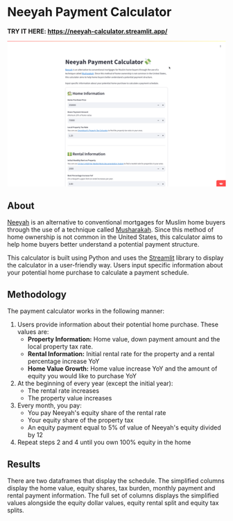 # Neeyah Payment Calculator
**TRY IT HERE: https://neeyah-calculator.streamlit.app/**

![](./screen_recording.gif)

## About
[Neeyah](https://neeyah.com/) is an alternative to conventional mortgages for Muslim home buyers through the use of a technique called [Musharakah](https://en.wikipedia.org/wiki/Profit_and_loss_sharing#Musharakah). Since this method of home ownership is not common in the United States, this calculator aims to help home buyers better understand a potential payment structure.

This calculator is built using Python and uses the [Streamlit](https://docs.streamlit.io/) library to display the calculator in a user-friendly way. Users input specific information about your potential home purchase to calculate a payment schedule.

## Methodology
The payment calculator works in the following manner:

1. Users provide information about their potential home purchase. These values are: 
    - **Property Information:** Home value, down payment amount and the local property tax rate.
    - **Rental Information:** Initial rental rate for the property and a rental percentage increase YoY
    - **Home Value Growth:** Home value increase YoY and the amount of equity you would like to purchase YoY
2. At the beginning of every year (except the initial year):
    - The rental rate increases
    - The property value increases  
3. Every month, you pay:
    - You pay Neeyah's equity share of the rental rate
    - Your equity share of the property tax 
    - An equity payment equal to 5% of value of Neeyah's equity divided by 12 
4. Repeat steps 2 and 4 until you own 100% equity in the home

## Results
There are two dataframes that display the schedule. The simplified columns display the home value, equity shares, tax burden, monthly payment and rental payment information. The full set of columns displays the simplified values alongside the equity dollar values, equity rental split and equity tax splits.